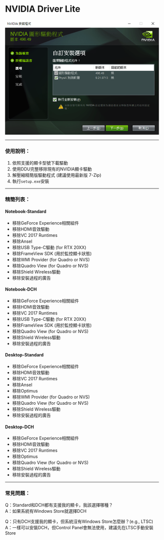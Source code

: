 # NVIDIA Driver Lite

![demo](/demo.png)

---

### 使用說明：
1. 依照支援的顯卡型號下載驅動
2. 使用DDU完整移除現有的NVIDIA顯卡驅動
3. 解壓縮精簡版驅動程式 (建議使用最新版 7-Zip)
4. 執行`setup.exe`安裝

---

### 精簡列表：

#### Notebook-Standard
- 移除GeForce Experience相關組件
- 移除HDMI音效驅動
- 移除VC 2017 Runtimes
- 移除Ansel
- 移除USB Type-C驅動 (for RTX 20XX)
- 移除FrameView SDK (用於監控顯卡狀態)
- 移除WMI Provider (for Quadro or NVS)
- 移除Quadro View (for Quadro or NVS)
- 移除Shield Wireless驅動
- 移除安裝過程的廣告

#### Notebook-DCH
- 移除GeForce Experience相關組件
- 移除HDMI音效驅動
- 移除VC 2017 Runtimes
- 移除USB Type-C驅動 (for RTX 20XX)
- 移除FrameView SDK (用於監控顯卡狀態)
- 移除Quadro View (for Quadro or NVS)
- 移除Shield Wireless驅動
- 移除安裝過程的廣告

#### Desktop-Standard
- 移除GeForce Experience相關組件
- 移除HDMI音效驅動
- 移除VC 2017 Runtimes
- 移除Ansel
- 移除Optimus
- 移除WMI Provider (for Quadro or NVS)
- 移除Quadro View (for Quadro or NVS)
- 移除Shield Wireless驅動
- 移除安裝過程的廣告

#### Desktop-DCH
- 移除GeForce Experience相關組件
- 移除HDMI音效驅動
- 移除VC 2017 Runtimes
- 移除Optimus
- 移除Quadro View (for Quadro or NVS)
- 移除Shield Wireless驅動
- 移除安裝過程的廣告

---

### 常見問題：
Q：Standard和DCH都有支援我的顯卡，我該選擇哪種？  
A：如果系統有Windows Store就選擇DCH  

Q：只有DCH支援我的顯卡，但系統沒有Windows Store怎麼辦？(e.g., LTSC)  
A：一樣可以安裝DCH，但Control Panel會無法使用，建議先在LTSC手動安裝Store  
